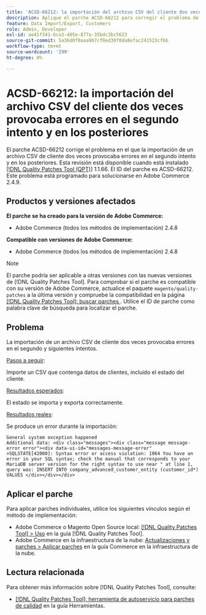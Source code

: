 ```yaml
---
title: 'ACSD-66212: la importación del archivo CSV del cliente dos veces provocaba errores en el segundo intento y en los posteriores'
description: Aplique el parche ACSD-66212 para corregir el problema de Adobe Commerce en el que la importación de un archivo CSV del cliente dos veces provocaba errores en el segundo intento y en los posteriores.
feature: Data Import/Export, Customers
role: Admin, Developer
exl-id: ae41f341-6ca3-405e-877a-35bdc3bc5623
source-git-commit: 5a36d0f0aaa9b7cf0ed30f0da8efac241523cf6b
workflow-type: tm+mt
source-wordcount: '299'
ht-degree: 0%

---
```


# ACSD-66212: la importación del archivo CSV del cliente dos veces provocaba errores en el segundo intento y en los posteriores

El parche ACSD-66212 corrige el problema en el que la importación de un archivo CSV de cliente dos veces provocaba errores en el segundo intento y en los posteriores. Esta revisión está disponible cuando está instalado [[!DNL Quality Patches Tool (QPT)]](/help/tools/quality-patches-tool/quality-patches-tool-to-self-serve-quality-patches.md) 1.1.66. El ID del parche es ACSD-66212. Este problema está programado para solucionarse en Adobe Commerce 2.4.9.

## Productos y versiones afectados

**El parche se ha creado para la versión de Adobe Commerce:**

* Adobe Commerce (todos los métodos de implementación) 2.4.8

**Compatible con versiones de Adobe Commerce:**

* Adobe Commerce (todos los métodos de implementación) 2.4.8

>[!NOTE]
>
>El parche podría ser aplicable a otras versiones con las nuevas versiones de [!DNL Quality Patches Tool]. Para comprobar si el parche es compatible con su versión de Adobe Commerce, actualice el paquete `magento/quality-patches` a la última versión y compruebe la compatibilidad en la página [[!DNL Quality Patches Tool]: buscar parches ](https://experienceleague.adobe.com/tools/commerce-quality-patches/index.html?lang=es). Utilice el ID de parche como palabra clave de búsqueda para localizar el parche.

## Problema

La importación de un archivo CSV de cliente dos veces provocaba errores en el segundo y siguientes intentos.

<u>Pasos a seguir</u>:

Importe un CSV que contenga datos de clientes, incluido el estado del cliente.

<u>Resultados esperados</u>:

El estado se importa y exporta correctamente.

<u>Resultados reales</u>:

Se produce un error durante la importación:

```
General system exception happened
Additional data: <div class="messages"><div class="message message-error error"><div data-ui-id="messages-message-error" >SQLSTATE[42000]: Syntax error or access violation: 1064 You have an error in your SQL syntax; check the manual that corresponds to your MariaDB server version for the right syntax to use near " at line 1, query was: INSERT INTO company_advanced_customer_entity (customer_id*) VALUES </div></div></div>
```

## Aplicar el parche

Para aplicar parches individuales, utilice los siguientes vínculos según el método de implementación:

* Adobe Commerce o Magento Open Source local: [[!DNL Quality Patches Tool] > Uso](/help/tools/quality-patches-tool/usage.md) en la guía [!DNL Quality Patches Tool].
* Adobe Commerce en la infraestructura de la nube: [Actualizaciones y parches > Aplicar parches](https://experienceleague.adobe.com/docs/commerce-cloud-service/user-guide/develop/upgrade/apply-patches.html?lang=es) en la guía Commerce en la infraestructura de la nube.

## Lectura relacionada

Para obtener más información sobre [!DNL Quality Patches Tool], consulte:

* [[!DNL Quality Patches Tool]: herramienta de autoservicio para parches de calidad](/help/tools/quality-patches-tool/quality-patches-tool-to-self-serve-quality-patches.md) en la guía Herramientas.
